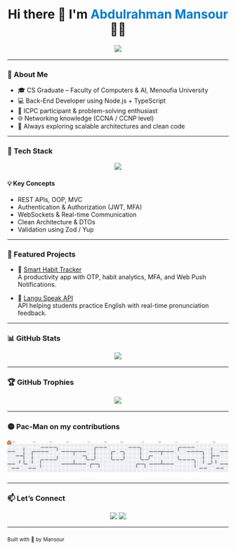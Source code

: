 <h1 align="center">
  Hi there 👋 I'm <span style="color:#007acc">Abdulrahman Mansour </span> 👨‍💻
</h1>

<p align="center">
  <img src="https://readme-typing-svg.herokuapp.com?font=Fira+Code&duration=2500&pause=1000&color=00F7FF&center=true&vCenter=true&width=400&lines=Back-End+Developer;Problem+Solver;Clean+Code+Advocate;Always+Learning..." />
</p>

---

### 🧠 About Me

- 🎓 CS Graduate – Faculty of Computers & AI, Menoufia University  
- 💻 Back-End Developer using Node.js + TypeScript  
- 🎯 ICPC participant & problem-solving enthusiast  
- 🌐 Networking knowledge (CCNA / CCNP level)  
- 💬 Always exploring scalable architectures and clean code

---

### 🔧 Tech Stack

<p align="center">
  <img src="https://skillicons.dev/icons?i=ts,nodejs,js,py,cpp,java,mongodb,express,git,github,postman,docker" />
</p>

#### 💡 Key Concepts
- REST APIs, OOP, MVC  
- Authentication & Authorization (JWT, MFA)  
- WebSockets & Real-time Communication  
- Clean Architecture & DTOs  
- Validation using Zod / Yup

---

### 🚀 Featured Projects

- 🧠 [Smart Habit Tracker](https://github.com/Abdelrhman989/smart-habit-tracker)  
  A productivity app with OTP, habit analytics, MFA, and Web Push Notifications.

- 🎤 [Langu Speak API](https://github.com/AhmedMahmoud929/langu-speak-api)  
  API helping students practice English with real-time pronunciation feedback.

---

### 📊 GitHub Stats

<p align="center">
  <img src="https://github-readme-stats.vercel.app/api?username=Abdelrhman989&show_icons=true&theme=tokyonight&hide_title=true" width="60%" />
</p>

---

### 🏆 GitHub Trophies

<p align="center">
  <img src="https://github-profile-trophy.vercel.app/?username=Abdelrhman989&theme=darkhub&no-frame=true&column=7" />
</p>

---

### 🟡 Pac-Man on my contributions

<picture>
  <source media="(prefers-color-scheme: dark)" srcset="https://raw.githubusercontent.com/Abdelrhman989/Abdelrhman989/output/pacman-contribution-graph-dark.svg">
  <source media="(prefers-color-scheme: light)" srcset="https://raw.githubusercontent.com/Abdelrhman989/Abdelrhman989/output/pacman-contribution-graph.svg">
  <img alt="pacman contribution graph" src="https://raw.githubusercontent.com/Abdelrhman989/Abdelrhman989/output/pacman-contribution-graph.svg">
</picture>



---

### 📫 Let’s Connect

<p align="center">
  <a href="https://www.linkedin.com/in/abdelrhman-mansour-0ba40a23a/"><img src="https://img.shields.io/badge/LinkedIn-blue?style=flat&logo=linkedin" /></a>
  <a href="mailto:abdelrhman989@gmail.com"><img src="https://img.shields.io/badge/Gmail-D14836?style=flat&logo=gmail&logoColor=white" /></a>
</p>

---

<sub align="center">Built with 💙 by Mansour</sub>


